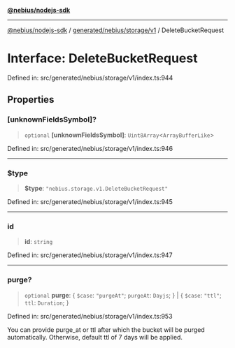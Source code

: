 [**@nebius/nodejs-sdk**](../../../../../README.md)

***

[@nebius/nodejs-sdk](../../../../../README.md) / [generated/nebius/storage/v1](../README.md) / DeleteBucketRequest

# Interface: DeleteBucketRequest

Defined in: src/generated/nebius/storage/v1/index.ts:944

## Properties

### \[unknownFieldsSymbol\]?

> `optional` **\[unknownFieldsSymbol\]**: `Uint8Array`\<`ArrayBufferLike`\>

Defined in: src/generated/nebius/storage/v1/index.ts:946

***

### $type

> **$type**: `"nebius.storage.v1.DeleteBucketRequest"`

Defined in: src/generated/nebius/storage/v1/index.ts:945

***

### id

> **id**: `string`

Defined in: src/generated/nebius/storage/v1/index.ts:947

***

### purge?

> `optional` **purge**: \{ `$case`: `"purgeAt"`; `purgeAt`: `Dayjs`; \} \| \{ `$case`: `"ttl"`; `ttl`: `Duration`; \}

Defined in: src/generated/nebius/storage/v1/index.ts:953

You can provide purge_at or ttl after which the bucket will be purged automatically.
 Otherwise, default ttl of 7 days will be applied.
